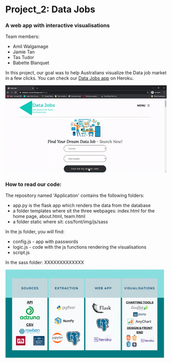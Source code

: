 # Project_2: Data Jobs #
### A web app with interactive visualisations ###

Team members: 
- Amil Walgamage
- Jamie Tan
- Tas Tudor
- Babette Blanquet

In this project, our goal was to help Australians visualize the Data job market in a few clicks.
You can check our [Data Jobs app](https://datajobs-au.herokuapp.com/) on Heroku.

![App](Application/static/img/website-gif.gif)

### How to read our code: ###

The repository named 'Application' contains the following folders:
- app.py is the flask app which renders the data from the database
- a folder templates where sit the three webpages: index.html for the home page, about.html, team.html
- a folder static where sit: css/font/img/js/sass

In the js folder, you will find:
- config.js - app with passwords
- logic.js - code with the js functions rendering the visualisations
- script.js

In the sass folder:
XXXXXXXXXXXXX

![DataArchitecture](Application/static/img/data-architecture.png)
